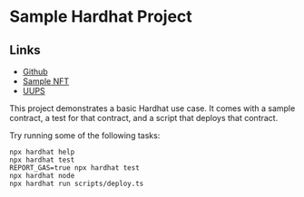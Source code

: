 # Sample Hardhat Project

## Links

- [Github](https://github.com/ultronDebugs/oneNftMintService/blob/e35935417392470e1631e99554e7576d74728c94/src/uploadMetadata.ts)
- [Sample NFT](https://forum.openzeppelin.com/t/deploy-and-manage-a-uups-upgradeable-nft-contract/27902)
- [UUPS](https://note.com/standenglish/n/n8728b074efd1)


This project demonstrates a basic Hardhat use case. It comes with a sample contract, a test for that contract, and a script that deploys that contract.

Try running some of the following tasks:

```shell
npx hardhat help
npx hardhat test
REPORT_GAS=true npx hardhat test
npx hardhat node
npx hardhat run scripts/deploy.ts
```
